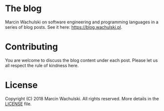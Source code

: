 # The blog 

Marcin Wachulski on software engineering and programming languages in a series of blog posts. See it here: https://blog.wachulski.pl.

# Contributing

You are welcome to discuss the blog content under each post. Please let us all respect the rule of kindness here.

# License

Copyright (C) 2018 Marcin Wachulski. All rights reserved. More details in the [LICENSE](./LICENSE) file.
